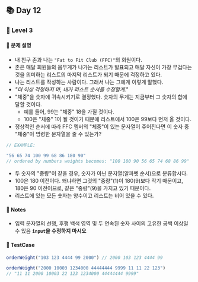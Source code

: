 ## 📚 Day 12

### 🚀 Level 3

#### 🤔 문제 설명

- 내 친구 존과 나는 `"Fat to Fit Club (FFC)"`의 회원이다.
- 존은 매달 회원들의 몸무게가 나가는 리스트가 발표되고 매달 자신이 가장 무겁다는 것을 의미하는 리스트의 마지막 리스트가 되기 때문에 걱정하고 있다.
- 나는 리스트를 작성하는 사람이다. 그래서 나는 그에게 이렇게 말했다.
- *"더 이상 걱정하지 마, 내가 리스트 순서를 수정할게."*
- "체중"을 숫자에 귀속시키기로 결정했다. 숫자의 무게는 지금부터 그 숫자의 합에 달할 것이다.
  - 예를 들어, 99는 "체중" 18을 가질 것이다.
  - 100은 "체중" 1이 될 것이기 때문에 리스트에서 100은 99보다 먼저 올 것이다.
- 정상적인 순서에 따라 FFC 멤버의 "체중"이 있는 문자열이 주어진다면 이 숫자 중 "체중"이 명령한 문자열을 줄 수 있는가?

```javascript
// EXAMPLE:

"56 65 74 100 99 68 86 180 90" 
// ordered by numbers weights becomes: "100 180 90 56 65 74 68 86 99"
```

- 두 숫자의 "중량"이 같을 경우, 숫자가 아닌 문자열(알파벳 순서)으로 분류합시다.
- 100은 180 이전이다. 왜냐하면 그것의 "중량"(1)이 180(9)보다 작기 때문이고, 180은 90 이전이므로, 같은 "중량"(9)을 가지고 있기 때문이다.
- 리스트에 있는 모든 숫자는 양수이고 리스트는 비어 있을 수 있다.

#### 📢 Notes
- 입력 문자열의 선행, 후행 백색 영역 및 두 연속된 숫자 사이의 고유한 공백 이상일 수 있음
**`input`을 수정하지 마시오**


#### 🎯 TestCase

```javascript
orderWeight("103 123 4444 99 2000") // 2000 103 123 4444 99

orderWeight("2000 10003 1234000 44444444 9999 11 11 22 123") 
// "11 11 2000 10003 22 123 1234000 44444444 9999"
```